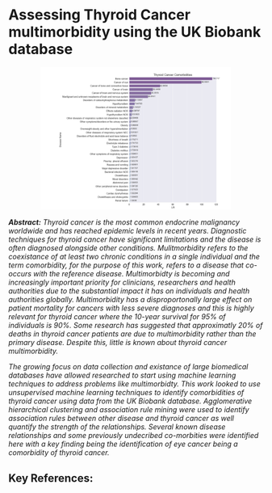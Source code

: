 # Assessing Thyroid Cancer multimorbidity using the UK Biobank database

<p align="center">
<img src="https://github.com/Jack-Coutts/ThyCa_Multimorbidity_UKBB/blob/main/ThyCa_multimorbidity.png" width=75% height=75% class="center">
</p>

***Abstract:*** *Thyroid cancer is the most common endocrine malignancy worldwide and has reached epidemic levels in recent years. Diagnostic techniques for thyroid cancer have significant limitations and the disease is often diagnosed alongside other conditions. Mulitmorbidity refers to the coexistance of at least two chronic conditions in a single individual and the term comorbidity, for the purpose of this work, refers to a disease that co-occurs with the reference disease. Multimorbidty is becoming and increasingly important priority for clinicians, researchers and health authorities due to the substantial impact it has on individuals and health authorities globally. Multimorbidity has a disproportonally large effect on patient mortality for cancers with less severe diagnoses and this is highly relevant for thyroid cancer where the 10-year survival for 95% of individuals is 90%. Some research has suggested that approximatly 20% of deaths in thyroid cancer patients are due to multimorbidity rather than the primary disease. Despite this, little is known about thyroid cancer multimorbidity.*

*The growing focus on data collection and existance of large biomedical databases have allowed researched to start using machine learning techniques to address problems like multimorbidty. This work looked to use unsupervised machine learning techniques to identify comorbidities of thyroid cancer using data from the UK Biobank database. Agglomerative hierarchical clustering and association rule mining were used to identify association rules between other disease and thyroid cancer as well quantify the strength of the relationships. Several known disease relationships and some previously undecribed co-morbities were identified here with a key finding being the identification of eye cancer being a comorbidity of thyroid cancer.*







## Key References:


